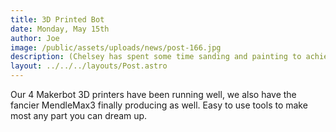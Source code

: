 ```yaml
---
title: 3D Printed Bot
date: Monday, May 15th
author: Joe
image: /public/assets/uploads/news/post-166.jpg
description: (Chelsey has spent some time sanding and painting to achieve a realistic old robot look)
layout: ../../../layouts/Post.astro
---
```


Our 4 Makerbot 3D printers have been running well,  we also have the fancier MendleMax3 finally producing as well.  Easy to use tools to make most any part you can dream up.
